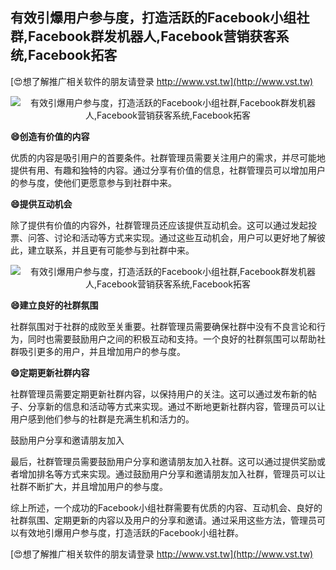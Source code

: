 ## **有效引爆用户参与度，打造活跃的Facebook小组社群,Facebook群发机器人,Facebook营销获客系统,Facebook拓客**

[😍想了解推广相关软件的朋友请登录 http://www.vst.tw](http://www.vst.tw)

 <center><img src="https://vst.tw/MP4/tuiguang/png/8.png" alt="有效引爆用户参与度，打造活跃的Facebook小组社群,Facebook群发机器人,Facebook营销获客系统,Facebook拓客"></center>

**😄创造有价值的内容**

优质的内容是吸引用户的首要条件。社群管理员需要关注用户的需求，并尽可能地提供有用、有趣和独特的内容。通过分享有价值的信息，社群管理员可以增加用户的参与度，使他们更愿意参与到社群中来。

**😄提供互动机会**

除了提供有价值的内容外，社群管理员还应该提供互动机会。这可以通过发起投票、问答、讨论和活动等方式来实现。通过这些互动机会，用户可以更好地了解彼此，建立联系，并且更有可能参与到社群中来。

 <center><img src="https://vst.tw/MP4/tuiguang/png/5.png" alt="有效引爆用户参与度，打造活跃的Facebook小组社群,Facebook群发机器人,Facebook营销获客系统,Facebook拓客"></center>

**😄建立良好的社群氛围**

社群氛围对于社群的成败至关重要。社群管理员需要确保社群中没有不良言论和行为，同时也需要鼓励用户之间的积极互动和支持。一个良好的社群氛围可以帮助社群吸引更多的用户，并且增加用户的参与度。

**😄定期更新社群内容**

社群管理员需要定期更新社群内容，以保持用户的关注。这可以通过发布新的帖子、分享新的信息和活动等方式来实现。通过不断地更新社群内容，管理员可以让用户感到他们参与的社群是充满生机和活力的。

鼓励用户分享和邀请朋友加入

最后，社群管理员需要鼓励用户分享和邀请朋友加入社群。这可以通过提供奖励或者增加排名等方式来实现。通过鼓励用户分享和邀请朋友加入社群，管理员可以让社群不断扩大，并且增加用户的参与度。

综上所述，一个成功的Facebook小组社群需要有优质的内容、互动机会、良好的社群氛围、定期更新的内容以及用户的分享和邀请。通过采用这些方法，管理员可以有效地引爆用户参与度，打造活跃的Facebook小组社群。

[😍想了解推广相关软件的朋友请登录 http://www.vst.tw](http://www.vst.tw)



